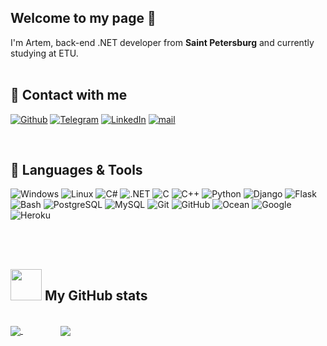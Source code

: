## Welcome to my page 👋

I'm Artem, back-end .NET developer from <b>Saint Petersburg</b> and currently studying at ETU.
<br/>
<br/>

## 💬 Contact with me
<p>
  <a href="https://github.com/MercyFlesh" target="_blank"><img alt="Github" src="https://img.shields.io/badge/GitHub-%2312100E.svg?&style=for-the-badge&logo=Github&logoColor=white"/></a> 
  <a href="https://t.me/l0c4lhost" target="_blank"><img alt="Telegram" src="https://img.shields.io/badge/telegram-%231DA1F2.svg?&style=for-the-badge&logo=telegram&logoColor=white"/></a> 
  <a href="https://www.linkedin.com/in/mercyflesh" target="_blank"><img alt="LinkedIn" src="https://img.shields.io/badge/linkedin-%230077B5.svg?&style=for-the-badge&logo=linkedin&logoColor=white" /></a> <a href="mailto:artem.rychenkov18@gmail.com" target="_blank"><img alt="mail" src="https://img.shields.io/badge/gmail-D14836?&style=for-the-badge&logo=gmail&logoColor=white" /></a>
</p>
<br/>

## 🔧 Languages & Tools
<P>
    <img alt="Windows" src="https://img.shields.io/badge/-Windows-informational?style=flat&logo=Windows&logoColor=white&color=295389"/>
    <img alt="Linux" src="https://img.shields.io/badge/-Linux-informational?style=flat&logo=Linux&logoColor=white&color=295389"/>
    <img alt="C#" src="https://img.shields.io/badge/-C%23-informational?style=flat&logo=c-sharp&logoColor=white&color=295389"/>
    <img alt=".NET" src="https://img.shields.io/badge/-.NET-informational?style=flat&logo=.NET&logoColor=white&color=295389"/>
    <img alt="C" src="https://img.shields.io/badge/-C-informational?style=flat&logo=C&logoColor=white&color=295389"/>
    <img alt="C++" src="https://img.shields.io/badge/-C++-informational?style=flat&logo=c%2B%2B&logoColor=white&color=295389"/>
    <img alt="Python" src="https://img.shields.io/badge/-Python-informational?style=flat&logo=Python&logoColor=white&color=295389"/>
    <img alt="Django" src="https://img.shields.io/badge/-Python_django-informational?style=flat&logo=Django&logoColor=white&color=295389"/>
    <img alt="Flask" src="https://img.shields.io/badge/-Python_Flask-informational?style=flat&logo=Flask&logoColor=white&color=295389"/>
    <img alt="Bash" src="https://img.shields.io/badge/-Bash-informational?style=flat&logo=gnu-bash&logoColor=white&color=295389"/>
    <img alt="PostgreSQL" src="https://img.shields.io/badge/-PostgreSQL-informational?style=flat&logo=PostgreSQL&logoColor=white&color=295389"/>
    <img alt="MySQL" src="https://img.shields.io/badge/-MySQL-informational?style=flat&logo=MySQL&logoColor=white&color=295389"/>
    <img alt="Git" src="https://img.shields.io/badge/-Git-informational?style=flat&logo=Git&logoColor=white&color=295389"/>
    <img alt="GitHub" src="https://img.shields.io/badge/-GitHub-informational?style=flat&logo=github&logoColor=white&color=295389"/>
    <img alt="Ocean" src="https://img.shields.io/badge/-Digital_Ocean-informational?style=flat&logo=digitalocean&logoColor=white&color=295389"/>
    <img alt="Google" src="https://img.shields.io/badge/-Google_cloud-informational?style=flat&logo=google-cloud&logoColor=white&color=295389"/>
    <img alt="Heroku" src="https://img.shields.io/badge/-Heroku-informational?style=flat&logo=Heroku&logoColor=white&color=295389"/>
  </p>
<br/>
<br/>

## <img src="https://media.giphy.com/media/VgCDAzcKvsR6OM0uWg/giphy.gif" width="50"> My GitHub stats
<br/>
<a href="https://github.com/MercyFlesh/MercyFlesh">
  <img align="center" src="https://github-readme-stats.vercel.app/api/top-langs/?username=MercyFlesh&hide=go,html&title_color=BDDFFF&text_color=8FABC6&icon_color=BDDFFF&bg_color=1b2f48" />
</a>

<a href="https://github.com/MercyFlesh/MercyFlesh">
  <img align="center" style="margin-left: 60px;" src="https://github-readme-stats.vercel.app/api?username=MercyFlesh&show_icons=true&line_height=27&count_private=true&title_color=BDDFFF&icon_color=6AB7FD&text_color=8FABC6&bg_color=1b2f48"/>
</a>


